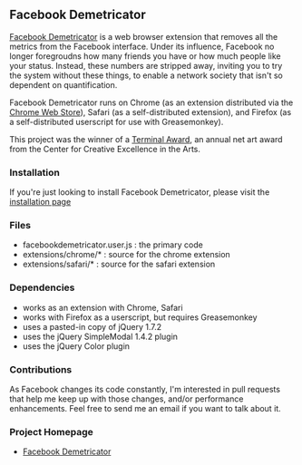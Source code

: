 ## Facebook Demetricator 

[Facebook Demetricator](http://bengrosser.com/projects/facebook-demetricator/) is a web browser extension that removes all the metrics from the Facebook interface. Under its influence, Facebook no longer foregroudns how many friends you have or how much people like your status. Instead, these numbers are stripped away, inviting you to try the system without these things, to enable a network society that isn't so dependent on quantification. 

Facebook Demetricator runs on Chrome (as an extension distributed via the [Chrome Web Store](https://chrome.google.com/webstore/detail/facebook-demetricator/dbkgglbefgkimiadfjmgnkjmaoahephg)), Safari (as a self-distributed extension), and Firefox (as a self-distributed userscript for use with Greasemonkey).

This project was the winner of a [Terminal Award](http://terminalapsu.org/), an annual net art award from the Center for Creative Excellence in the Arts.

### Installation

If you're just looking to install Facebook Demetricator, please visit the [installation page](http://bengrosser.com/projects/facebook-demetricator/install/)

### Files

* facebookdemetricator.user.js : the primary code
* extensions/chrome/* : source for the chrome extension
* extensions/safari/* : source for the safari extension

### Dependencies

* works as an extension with Chrome, Safari
* works with Firefox as a userscript, but requires Greasemonkey
* uses a pasted-in copy of jQuery 1.7.2
* uses the jQuery SimpleModal 1.4.2 plugin
* uses the jQuery Color plugin

### Contributions

As Facebook changes its code constantly, I'm interested in pull requests that help me keep up with those changes, and/or performance enhancements. Feel free to send me an email if you want to talk about it. 
### Project Homepage
* [Facebook Demetricator](http://bengrosser.com/projects/facebook-demetricator/)
